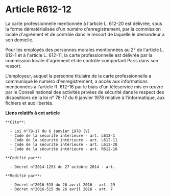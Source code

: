 # Article R612-12

La carte professionnelle mentionnée à l'article L. 612-20 est délivrée, sous la forme dématérialisée d'un numéro
d'enregistrement, par la commission locale d'agrément et de contrôle dans le ressort de laquelle le demandeur a son
domicile. 

Pour les employés des personnes morales mentionnées au 2° de l'article L. 612-1 et à l'article L. 612-11, la carte
professionnelle est délivrée par la commission locale d'agrément et de contrôle comportant Paris dans son ressort. 

L'employeur, auquel la personne titulaire de la carte professionnelle a communiqué le numéro d'enregistrement, a accès aux
informations mentionnées à l'article R. 612-16 par le biais d'un téléservice mis en œuvre par le Conseil national des
activités privées de sécurité dans le respect des dispositions de la loi n° 78-17 du 6 janvier 1978 relative à
l'informatique, aux fichiers et aux libertés.

**Liens relatifs à cet article**

	**Cite**:

	  - Loi n°78-17 du 6 janvier 1978 (V)
	  - Code de la sécurité intérieure - art. L612-1
	  - Code de la sécurité intérieure - art. L612-11
	  - Code de la sécurité intérieure - art. L612-20
	  - Code de la sécurité intérieure - art. R612-16

	**Codifié par**:

	  - Décret n°2014-1253 du 27 octobre 2014 - art.

	**Modifié par**:

	  - Décret n°2016-515 du 26 avril 2016 - art. 29
	  - Décret n°2016-515 du 26 avril 2016 - art. 7
